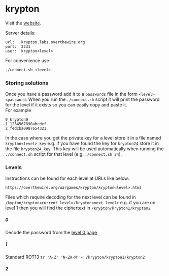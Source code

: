 # krypton

Visit the [website][1].

Server details:
```
url:   krypton.labs.overthewire.org
port:  2231
user:  krypton<level>
```

For convenience use
```bash
./connect.sh <level>
```

### Storing solutions

Once you have a password add it to a `passwords` file in the form `<level> <password`. When you run the `./connect.sh`
script it will print the password for the level if it exists so you can easily copy and paste it.  
For example
```
0 krypton0
1 1234567890abcdef
2 fedcba0987654321
```

In the case where you get the private key for a level store it in a file named `krypton<level>_key` e.g. if you have found
the key for `krypton24` store it in the file `krypton24_key`. This key will be used automatically when running the
`./connect.sh` script for that level (e.g. `./connect.sh 24`).

### Levels

Instructions can be found for each level at URLs like below:
```
https://overthewire.org/wargames/krypton/krypton<level>.html
```

Files which require decoding for the next level can be found in `/kypton/krypton<current level>/krypton<next level>` e.g.
if you are on level 1 then you will find the ciphertext in `/krypton/krypton1/krypton2`

##### 0

Decode the password from the [level 0 page][2]

##### 1

Standard ROT13
`tr 'A-Z' 'N-ZA-M' < /krypton/krypton1/krypton2`

##### 2




[1]: <https://overthewire.org/wargames/krypton/> "krypton wargames landing page"
[2]: <https://overthewire.org/wargames/krypton/krypton0> "krypton level 0"
